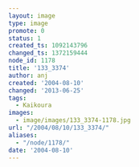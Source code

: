 ```yaml
---
layout: image
type: image
promote: 0
status: 1
created_ts: 1092143796
changed_ts: 1372159444
node_id: 1178
title: '133_3374'
author: anj
created: '2004-08-10'
changed: '2013-06-25'
tags:
  - Kaikoura
images:
  - image/images/133_3374-1178.jpg
url: "/2004/08/10/133_3374/"
aliases:
  - "/node/1178/"
date: '2004-08-10'
---
```


